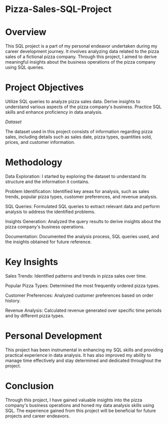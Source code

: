 # Pizza-Sales-SQL-Project

# Overview
This SQL project is a part of my personal endeavor undertaken during my career development journey. It involves analyzing data related to the pizza sales of a fictional pizza company. Through this project, I aimed to derive meaningful insights about the business operations of the pizza company using SQL queries.

# Project Objectives
Utilize SQL queries to analyze pizza sales data.
Derive insights to understand various aspects of the pizza company's business.
Practice SQL skills and enhance proficiency in data analysis.

*Dataset*

The dataset used in this project consists of information regarding pizza sales, including details such as sales date, pizza types, quantities sold, prices, and customer information.

# Methodology

Data Exploration: I started by exploring the dataset to understand its structure and the information it contains.

Problem Identification: Identified key areas for analysis, such as sales trends, popular pizza types, customer preferences, and revenue analysis.

SQL Queries: Formulated SQL queries to extract relevant data and perform analysis to address the identified problems.

Insights Generation: Analyzed the query results to derive insights about the pizza company's business operations.

Documentation: Documented the analysis process, SQL queries used, and the insights obtained for future reference.

# Key Insights
Sales Trends: Identified patterns and trends in pizza sales over time.

Popular Pizza Types: Determined the most frequently ordered pizza types.

Customer Preferences: Analyzed customer preferences based on order history.

Revenue Analysis: Calculated revenue generated over specific time periods and by different pizza types.

# Personal Development
This project has been instrumental in enhancing my SQL skills and providing practical experience in data analysis. It has also improved my ability to manage time effectively and stay determined and dedicated throughout the project.

# Conclusion
Through this project, I have gained valuable insights into the pizza company's business operations and honed my data analysis skills using SQL. The experience gained from this project will be beneficial for future projects and career endeavors.
